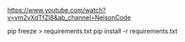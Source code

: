 https://www.youtube.com/watch?v=vm2vXdTfZI8&ab_channel=NelsonCode

 pip freeze > requirements.txt
 pip install -r requirements.txt